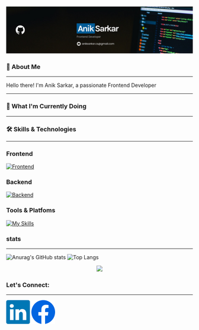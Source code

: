 ![Alt text](assets/banner.png)

### 👋 About Me
***
Hello there! I'm Anik Sarkar, a passionate Frontend Developer 

<!-- who loves crafting intuitive and visually appealing web applications. With a strong foundation in React, JavaScript, and modern web technologies, I strive to build user-friendly and responsive interfaces. I enjoy solving challenges, learning new technologies, and optimizing performance to enhance the user experience. -->
***

### 🚀 What I'm Currently Doing
___
<!-- 💻 Building RateX, a review platform inspired by Trustpilot. <br>
🔧 Exploring Node.js for backend development.<br>
🌱 Learning Next.js and improving my React skills.<br>
📚 Expanding my expertise in Problem Solving -->

### 🛠 Skills & Technologies
***
### Frontend
[![Frontend](https://skillicons.dev/icons?i=react,js,ts,tailwind,css,html)](https://skillicons.dev)
### Backend
[![Backend](https://skillicons.dev/icons?i=nodejs,express,mongodb,postgres,firebase)](https://skillicons.dev)
### Tools & Platfoms
[![My Skills](https://skillicons.dev/icons?i=git,github,postman,vercel,vscode)](https://skillicons.dev)

### stats
---
![Anurag's GitHub stats](https://github-readme-stats.vercel.app/api?username=anuraghazra&show_icons=true&theme=github_dark)
![Top Langs](https://github-readme-stats.vercel.app/api/top-langs/?username=anuraghazra&layout=compact&theme=github_dark)

<p align="center">
    <a href="https://git.io/streak-stats"><img src="https://streak-stats.demolab.com?user=Anik-Sarkar-01&theme=github-dark-blue&cache-bust=1"/>
</a>
</p>


### Let's Connect:
***
[![LinkedIn](https://raw.githubusercontent.com/CLorant/readme-social-icons/main/large/filled/linkedin.svg)](https://linkedin.com/in/anik-sarkar-cs)
[![Facebook](https://raw.githubusercontent.com/CLorant/readme-social-icons/main/large/filled/facebook.svg)](https://facebook.com/beinganik.87)

<!-- [![LinkedIn](https://img.shields.io/badge/LinkedIn-%230077B5.svg?logo=linkedin&logoColor=white)](https://linkedin.com/in/anik-sarkar-nits) -->

